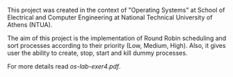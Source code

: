 This project was created in the context of "Operating Systems" at School of Electrical and Computer Engineering at National Technical University of Athens (NTUA).

The aim of this project is the implementation of Round Robin scheduling and sort processes according to their priority (Low, Medium, High). Also, it gives  user the ability to create, stop, start and kill dummy processes.

For more details read *os-lab-exer4.pdf*.

